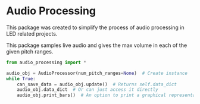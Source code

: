 # Audio Processing

This package was created to simplify the process of audio processing in LED related projects. 

This package samples live audio and gives the max volume in each of the given pitch ranges. 

```python
from audio_processing import *

audio_obj = AudioProcessor(num_pitch_ranges=None)  # Create instance
while True:
    can_save_data = audio_obj.update()  # Returns self.data_dict
    audio_obj.data_dict  # Or can just access it directly 
    audio_obj.print_bars()  # An option to print a graphical representation of the audio
```

